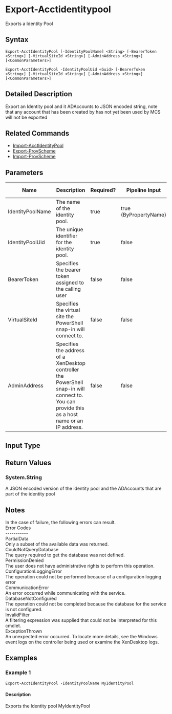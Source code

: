 ﻿
# Export-Acctidentitypool
Exports a Identity Pool
## Syntax
```
Export-AcctIdentityPool [-IdentityPoolName] <String> [-BearerToken <String>] [-VirtualSiteId <String>] [-AdminAddress <String>] [<CommonParameters>]

Export-AcctIdentityPool -IdentityPoolUid <Guid> [-BearerToken <String>] [-VirtualSiteId <String>] [-AdminAddress <String>] [<CommonParameters>]
```
## Detailed Description
Export an Identity pool and it ADAccounts to JSON encoded string, note that any account that has been created by has not yet been used by MCS will not be exported


## Related Commands

* [Import-AcctIdentityPool](../Import-AcctIdentityPool/)
* [Export-ProvScheme](../Export-ProvScheme/)
* [Import-ProvScheme](../Import-ProvScheme/)
## Parameters
| Name   | Description | Required? | Pipeline Input | Default Value |
| --- | --- | --- | --- | --- |
| IdentityPoolName | The name of the identity pool. | true | true (ByPropertyName) |  |
| IdentityPoolUid | The unique identifier for the identity pool. | true | false |  |
| BearerToken | Specifies the bearer token assigned to the calling user | false | false |  |
| VirtualSiteId | Specifies the virtual site the PowerShell snap-in will connect to. | false | false |  |
| AdminAddress | Specifies the address of a XenDesktop controller the PowerShell snap-in will connect to. You can provide this as a host name or an IP address. | false | false | Localhost. Once a value is provided by any cmdlet, this value becomes the default. |

## Input Type

### 

## Return Values

### System.String
A JSON encoded version of the identity pool and the ADAccounts that are part of the identity pool
## Notes
In the case of failure, the following errors can result.<br>    Error Codes<br>    -----------<br>    PartialData<br>    Only a subset of the available data was returned.<br>    CouldNotQueryDatabase<br>    The query required to get the database was not defined.<br>    PermissionDenied<br>    The user does not have administrative rights to perform this operation.<br>    ConfigurationLoggingError<br>    The operation could not be performed because of a configuration logging error<br>    CommunicationError<br>    An error occurred while communicating with the service.<br>    DatabaseNotConfigured<br>    The operation could not be completed because the database for the service is not configured.<br>    InvalidFilter<br>    A filtering expression was supplied that could not be interpreted for this cmdlet.<br>    ExceptionThrown<br>    An unexpected error occurred.  To locate more details, see the Windows event logs on the controller being used or examine the XenDesktop logs.
## Examples

### Example 1
```
Export-AcctIdentityPool -IdentityPoolName MyIdentityPool
```
#### Description
Exports the Identity pool MyIdentityPool
